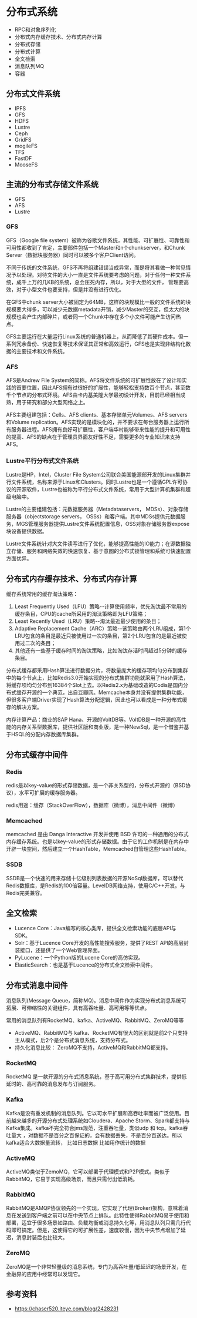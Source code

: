# 分布式系统
- RPC和对象序列化
- 分布式内存缓存技术、分布式内存计算
- 分布式存储
- 分布式计算
- 全文检索
- 消息队列MQ
- 容器
## 分布式文件系统
- IPFS
- GFS
- HDFS
- Lustre 
- Ceph 
- GridFS 
- mogileFS
- TFS
- FastDF
- MooseFS
## 主流的分布式存储文件系统
- GFS
- AFS 
- Lustre
### GFS
GFS（Google file system）被称为谷歌文件系统，其性能、可扩展性、可靠性和可用性都收到了肯定，主要部件包括一个Master和n个chunkserver，和Chunk Server（数据块服务器）同时可以被多个客户Client访问。

不同于传统的文件系统，GFS不再将组建错误当成异常，而是将其看做一种常见情况予以处理。对待文件的大小一直是文件系统要考虑的问题，对于任何一种文件系统，成千上万的几KB的系统，总会压死内存，所以，对于大型的文件， 管理要高效，对于小型文件也要支持，但是并没有进行优化。

在GFS中chunk server大小被固定为64MB，这样的块规模比一般的文件系统的块规模要大得多，可以减少元数据metadata开销，减少Master的交互，但太大的块规模也会产生内部碎片，或者同一个Chunk中存在多个小文件可能产生访问热点。

GFS主要运行在大量运行Linux系统的普通机器上，从而降低了其硬件成本。但一系列冗余备份、快速恢复等技术保证其正常和高效运行，GFS也是实现非结构化数据的主要技术和文件系统。
### AFS
AFS是Andrew File System的简称。AFS将文件系统的可扩展性放在了设计和实践的首要位置，因此AFS拥有过很好的扩展性，能够轻松支持数百个节点，甚至数千个节点的分布式环境。AFS由卡内基美隆大学最初设计开发，目前已经相当成熟，用于研究和部分大型网络之上。 

AFS主要组建包括：Cells、AFS clients、基本存储单元Volumes、AFS servers和Volume replication。AFS实现的是模块化的，并不要求在每台服务器上运行所有服务器进程。AFS拥有良好可扩展性，客户端华村能够带来性能的提升和可用性的提高、AFS的缺点在于管理员界面友好性不足，需要更多的专业知识来支持AFS。
### Lustre平行分布式文件系统
Lustre是HP，Intel，Cluster File System公司联合美国能源部开发的Linux集群并行文件系统，名称来源于Linux和Clusters。同时Lustre也是一个遵循GPL许可协议的开源软件，Lustre也被称为平行分布式文件系统，常用于大型计算机集群和超级电脑中。

Lustre的主要组建包括：元数据服务器（Metadataservers， MDSs）、对象存储服务器（objectstorage servers， OSSs）和客户端。其中MDSs提供元数据服务，MGS管理服务器提供Lustre文件系统配置信息，OSS对象存储服务器expose块设备提供数据。

Lustre文件系统针对大文件读写进行了优化，能够提高性能的IO能力；在源数据独立存储、服务和网络失效的快速恢复、基于意图的分布式锁管理和系统可快速配置方面优异。

## 分布式内存缓存技术、分布式内存计算

缓存系统常用的缓存淘汰策略：
1. Least Frequently Used（LFU）策略--计算使用频率，优先淘汰最不常用的缓存条目，CPU的cache所采用的淘汰策略即为LFU策略；
2. Least Recently Used（LRU）策略--淘汰最近最少使用的条目；
3. Adaptive Replacement Cache（ARC）策略--该策略由两个LRU组成，第1个LRU包含的条目是最近只被使用过一次的条目，第2个LRU包含的是最近被使用过二次的条目；
4. 其他还有一些基于缓存时间的淘汰策略，比如淘汰存活时间超过5分钟的缓存条目。

分布式缓存都采用Hash算法进行数据分片，将数量庞大的缓存项均匀分布到集群中的每个节点上，比如Redis3.0开始实现的分布式集群功能就采用了Hash算法，将缓存项均匀分布到16384个Slot上去。以Redis2.x为基础改造的Codis是国内分布式缓存开源的一个典范，出自豆瓣网。Memcache本身并没有提供集群功能，但很多客户端Driver实现了Hash算法分配逻辑，因此也可以看成是一种分布式缓存的解决方案。

内存计算产品：商业的SAP Hana、开源的VoltDB等。VoltDB是一种开源的高性能的内存关系型数据库，提供社区版和商业版，是一种NewSql，是一个借鉴并基于HSQL的分配内存数据库集群。

## 分布式缓存中间件
### Redis
redis是以key-value的形式存储数据，是一个非关系型的，分布式开源的（BSD协议），水平可扩展的缓存服务器。

redis用途：缓存（StackOverFlow），数据库（微博），消息中间件（微博）
### Memcached
memcached 是由 Danga Interactive 开发并使用 BSD 许可的一种通用的分布式内存缓存系统。也是以key-value的形式存储数据。由于它的工作机制是在内存中开辟一块空间，然后建立一个HashTable，Memcached自管理这些HashTable。
### SSDB
SSDB是一个快速的用来存储十亿级别列表数据的开源NoSql数据库，可以替代Redis数据库，是Redis的100倍容量。LevelDB网络支持，使用C/C++开发。与Redis完美兼容。

## 全文检索

- Lucence Core：Java编写的核心类库，提供全文检索功能的底层API与SDK。
- Solr：基于Lucence Core开发的高性能搜索服务，提供了REST API的高层封装接口，还提供了一个Web管理界面。
- PyLucene：一个Python版的Lucene Core的高仿实现。
- ElasticSearch：也是基于Lucence的分布式全文检索中间件。
## 分布式消息中间件
消息队列(Message Queue，简称MQ)。消息中间件作为实现分布式消息系统可拓展、可伸缩性的关键组件，具有高吞吐量、高可用等等优点。

常用的消息队列有RocketMQ、kafka、ActiveMQ、RabbitMQ、ZeroMQ等等 

- ActiveMQ、RabbitMQ与 kafka、RocketMQ有很大的区别就是前2个只支持主从模式，后2个是分布式消息系统，支持分布式。 
- 持久化消息比较： ZeroMQ不支持，ActiveMQ和RabbitMQ都支持。

### RocketMQ
RocketMQ 是一款开源的分布式消息系统，基于高可用分布式集群技术，提供低延时的、高可靠的消息发布与订阅服务。

### Kafka
Kafka是没有重发机制的消息队列。它以可水平扩展和高吞吐率而被广泛使用。目前越来越多的开源分布式处理系统如Cloudera、Apache Storm、Spark都支持与Kafka集成。kafka不完全符合jms规范，注重吞吐量，类似udp 和 tcp。kafka吞吐量大 ，对数据不是百分之百保证的，会有数据丢失，不是百分百送达。所以kafka适合大数据量流转， 比如日志数据 比如用作统计的数据

### ActiveMQ
ActiveMQ类似于ZemoMQ，它可以部署于代理模式和P2P模式。类似于RabbitMQ，它易于实现高级场景，而且只需付出低消耗。

### RabbitMQ
RabbitMQ是AMQP协议领先的一个实现，它实现了代理(Broker)架构，意味着消息在发送到客户端之前可以在中央节点上排队。此特性使得RabbitMQ易于使用和部署，适宜于很多场景如路由、负载均衡或消息持久化等，用消息队列只需几行代码即可搞定。但是，这使得它的可扩展性差，速度较慢，因为中央节点增加了延迟，消息封装后也比较大。

### ZeroMQ
ZeroMQ是一个非常轻量级的消息系统，专门为高吞吐量/低延迟的场景开发，在金融界的应用中经常可以发现它。

## 参考资料
* https://chaser520.iteye.com/blog/2428231